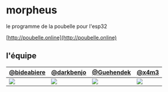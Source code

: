 # morpheus

le programme de la poubelle pour l'esp32

[http://poubelle.online](http://poubelle.online)

## l'équipe

| [@bideabiere](https://github.com/bideabiere) | [@darkbenjo](https://github.com/darkbenjo) | [@Guehendek](https://github.com/Guehendek) | [@x4m3](https://github.com/x4m3) |
|---|---|---|---|
| [![](https://avatars0.githubusercontent.com/u/34767257?s=100)](https://github.com/bideabiere) | [![](https://avatars2.githubusercontent.com/u/34767515?s=100)](https://github.com/darkbenjo) | [![](https://avatars1.githubusercontent.com/u/34568595?s=100)](https://github.com/Guehendek) | [![](https://avatars0.githubusercontent.com/u/8809909?s=100)](https://github.com/x4m3) | 

